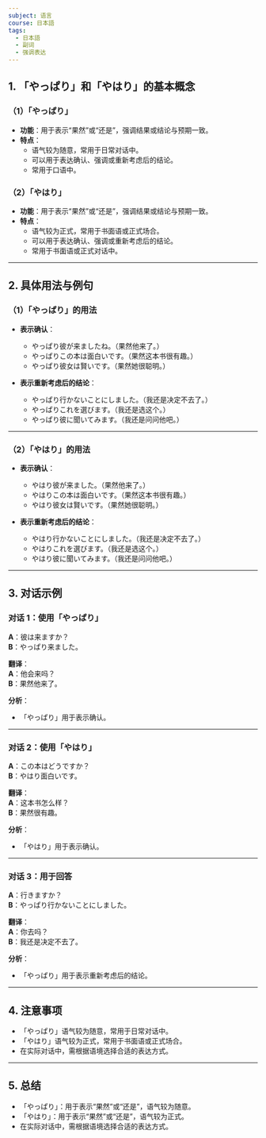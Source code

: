 ```yaml
---
subject: 语言
course: 日本語
tags:
  - 日本語
  - 副词
  - 强调表达
---
```


## 1. **「やっぱり」和「やはり」的基本概念**

### （1）**「やっぱり」**
- **功能**：用于表示“果然”或“还是”，强调结果或结论与预期一致。
- **特点**：
  - 语气较为随意，常用于日常对话中。
  - 可以用于表达确认、强调或重新考虑后的结论。
  - 常用于口语中。

### （2）**「やはり」**
- **功能**：用于表示“果然”或“还是”，强调结果或结论与预期一致。
- **特点**：
  - 语气较为正式，常用于书面语或正式场合。
  - 可以用于表达确认、强调或重新考虑后的结论。
  - 常用于书面语或正式对话中。

---

## 2. **具体用法与例句**

### （1）**「やっぱり」的用法**
- **表示确认**：
  - やっぱり彼が来ましたね。（果然他来了。）
  - やっぱりこの本は面白いです。（果然这本书很有趣。）
  - やっぱり彼女は賢いです。（果然她很聪明。）

- **表示重新考虑后的结论**：
  - やっぱり行かないことにしました。（我还是决定不去了。）
  - やっぱりこれを選びます。（我还是选这个。）
  - やっぱり彼に聞いてみます。（我还是问问他吧。）

---

### （2）**「やはり」的用法**
- **表示确认**：
  - やはり彼が来ました。（果然他来了。）
  - やはりこの本は面白いです。（果然这本书很有趣。）
  - やはり彼女は賢いです。（果然她很聪明。）

- **表示重新考虑后的结论**：
  - やはり行かないことにしました。（我还是决定不去了。）
  - やはりこれを選びます。（我还是选这个。）
  - やはり彼に聞いてみます。（我还是问问他吧。）

---

## 3. **对话示例**

### 对话 1：使用「やっぱり」
**A**：彼は来ますか？  
**B**：やっぱり来ました。

**翻译**：  
**A**：他会来吗？  
**B**：果然他来了。

**分析**：
- 「やっぱり」用于表示确认。

---

### 对话 2：使用「やはり」
**A**：この本はどうですか？  
**B**：やはり面白いです。

**翻译**：  
**A**：这本书怎么样？  
**B**：果然很有趣。

**分析**：
- 「やはり」用于表示确认。

---

### 对话 3：用于回答
**A**：行きますか？  
**B**：やっぱり行かないことにしました。

**翻译**：  
**A**：你去吗？  
**B**：我还是决定不去了。

**分析**：
- 「やっぱり」用于表示重新考虑后的结论。

---

## 4. **注意事项**
- 「やっぱり」语气较为随意，常用于日常对话中。
- 「やはり」语气较为正式，常用于书面语或正式场合。
- 在实际对话中，需根据语境选择合适的表达方式。

---

## 5. **总结**
- 「やっぱり」：用于表示“果然”或“还是”，语气较为随意。
- 「やはり」：用于表示“果然”或“还是”，语气较为正式。
- 在实际对话中，需根据语境选择合适的表达方式。
